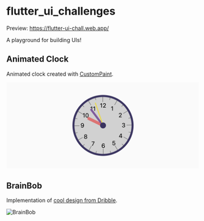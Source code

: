 # flutter_ui_challenges

Preview: https://flutter-ui-chall.web.app/

A playground for building UIs!

## Animated Clock
Animated clock created with [CustomPaint](https://api.flutter.dev/flutter/widgets/CustomPaint-class.html).

![Animated Clock](./assets/readme/animated_clock/clock.png)

## BrainBob
Implementation of [cool design from Dribble](https://dribbble.com/shots/15865091-The-Brainbob-mobile-app).

![BrainBob](./assets/readme/brain_bob/brain_bob.png)

